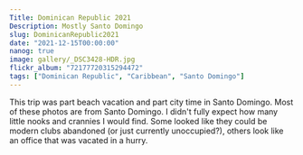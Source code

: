 ```yaml
---
Title: Dominican Republic 2021
Description: Mostly Santo Domingo
slug: DominicanRepublic2021
date: "2021-12-15T00:00:00"
nanog: true
image: gallery/_DSC3428-HDR.jpg
flickr_album: "72177720315294472"
tags: ["Dominican Republic", "Caribbean", "Santo Domingo"]
---
```


This trip was part beach vacation and part city time in Santo Domingo. Most of these photos are from Santo Domingo. I didn't fully expect how many little nooks and crannies I would find. Some looked like they could be modern clubs abandoned (or just currently unoccupied?), others look like an office that was vacated in a hurry. 